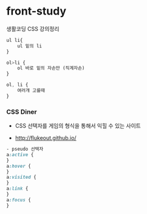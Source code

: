 # front-study
생활코딩 CSS 강의정리

````css
ul li{
    ul 밑의 li    
}
````

````css
ol>li {
    ol 바로 밑의 자손만 (직계자손)
}
````

````css
ol, li {
    여러개 고를때
}
````

### CSS Diner  
- CSS 선택자를 게임의 형식을 통해서 익힐 수 있는 사이트

- http://flukeout.github.io/

````css
- pseudo 선택자
a:active {
}
a:hover {
}
a:visited {
}
a:link {
}
a:focus {
}
````